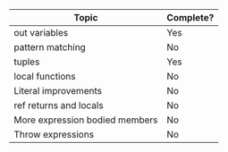 | Topic | Complete? |
| --- | --- |
| out variables | Yes |
| pattern matching | No |
| tuples | Yes |
| local functions | No |
| Literal improvements | No |
| ref returns and locals | No |
| More expression bodied members | No |
| Throw expressions | No |